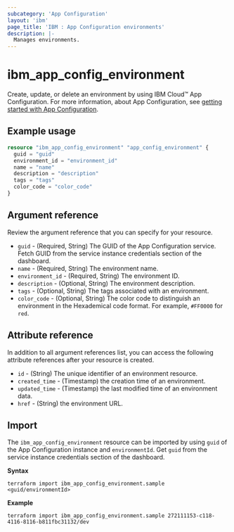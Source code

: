 ```yaml
---
subcategory: 'App Configuration'
layout: 'ibm'
page_title: 'IBM : App Configuration environments'
description: |-
  Manages environments.
---
```


# ibm_app_config_environment

Create, update, or delete an environment by using IBM Cloud™ App Configuration. For more information, about App Configuration, see [getting started with App Configuration](https://cloud.ibm.com/docs/app-configuration?topic=app-configuration-getting-started).

## Example usage

```terraform
resource "ibm_app_config_environment" "app_config_environment" {
  guid = "guid"
  environment_id = "environment_id"
  name = "name"
  description = "description"
  tags = "tags"
  color_code = "color_code"
}
```

## Argument reference

Review the argument reference that you can specify for your resource. 

- `guid` - (Required, String) The GUID of the App Configuration service. Fetch GUID from the service instance credentials section of the dashboard.
- `name` - (Required, String) The environment name.
- `environment_id` - (Required, String) The environment ID.
- `description` - (Optional, String) The environment description.
- `tags` - (Optional, String) The tags associated with an environment.
- `color_code` - (Optional, String) The color code to distinguish an environment in the Hexademical code format. For example, `#FF0000` for `red`.

## Attribute reference

In addition to all argument references list, you can access the following attribute references after your resource is created.

- `id` - (String) The unique identifier of an environment resource.
- `created_time` - (Timestamp) the creation time of an environment.
- `updated_time` - (Timestamp) the last modified time of an environment data.
- `href` - (String) the environment URL.

## Import

The `ibm_app_config_environment` resource can be imported by using `guid` of the App Configuration instance and `environmentId`. Get `guid` from the service instance credentials section of the dashboard.

**Syntax**

```
terraform import ibm_app_config_environment.sample  <guid/environmentId>

```

**Example**

```
terraform import ibm_app_config_environment.sample 272111153-c118-4116-8116-b811fbc31132/dev
```
